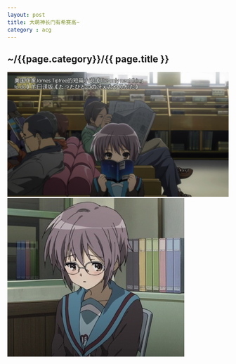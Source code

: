 ```yaml
---
layout: post
title: 大萌神长门有希赛高~
category : acg
---
```


<h2>~/{{page.category}}/{{ page.title }}</h2>

![长门有希](/images/2013-2-1-0.jpg "长门有希")
![长门有希](/images/2013-2-1-1.jpg "长门有希")